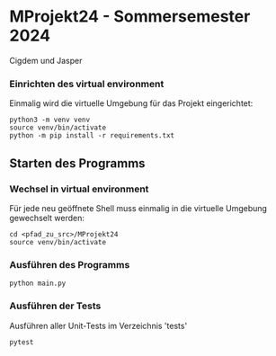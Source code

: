# MProjekt24 - Sommersemester 2024

Cigdem und Jasper

### Einrichten des virtual environment 

Einmalig wird die virtuelle Umgebung für das Projekt eingerichtet:
```shell
python3 -m venv venv
source venv/bin/activate
python -m pip install -r requirements.txt
```

## Starten des Programms

### Wechsel in virtual environment

Für jede neu geöffnete Shell muss einmalig in die virtuelle Umgebung gewechselt werden:
```shell
cd <pfad_zu_src>/MProjekt24
source venv/bin/activate
```

### Ausführen des Programms

```shell
python main.py
```

### Ausführen der Tests

Ausführen aller Unit-Tests im Verzeichnis 'tests'

```shell
pytest
```
